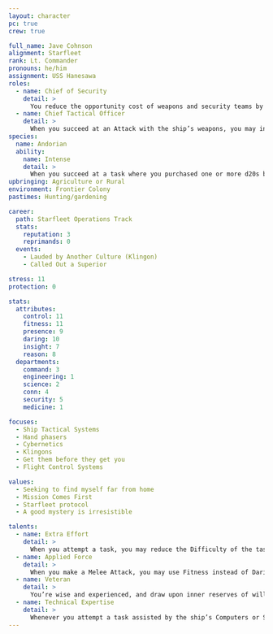 ```yaml
---
layout: character
pc: true
crew: true

full_name: Jave Cohnson
alignment: Starfleet
rank: Lt. Commander
pronouns: he/him
assignment: USS Hanesawa
roles: 
  - name: Chief of Security
    detail: >
      You reduce the opportunity cost of weapons and security teams by 1, to a minimum of 0. Further, when you succeed at an Attack against an enemy during personal combat, you may spend 1 Momentum to increase the Difficulty of that enemy’s next Attack by 1.
  - name: Chief Tactical Officer 
    detail: >
      When you succeed at an Attack with the ship’s weapons, you may increase the damage rating of that weapon system by spending 1 Momentum rather than 2.
species: 
  name: Andorian
  ability:
    name: Intense
    detail: >
      When you succeed at a task where you purchased one or more d20s by adding to Threat, you generate 1 bonus Momentum for each d20 purchased. Bonus Momentum may not be saved.
upbringing: Agriculture or Rural
environment: Frontier Colony
pastimes: Hunting/gardening

career:
  path: Starfleet Operations Track
  stats:
    reputation: 3
    reprimands: 0
  events:
    - Lauded by Another Culture (Klingon)
    - Called Out a Superior

stress: 11
protection: 0

stats:
  attributes:
    control: 11
    fitness: 11
    presence: 9
    daring: 10
    insight: 7
    reason: 8
  departments:
    command: 3
    engineering: 1
    science: 2
    conn: 4
    security: 5
    medicine: 1

focuses:
  - Ship Tactical Systems
  - Hand phasers 
  - Cybernetics
  - Klingons
  - Get them before they get you
  - Flight Control Systems

values:
  - Seeking to find myself far from home
  - Mission Comes First
  - Starfleet protocol
  - A good mystery is irresistible

talents:
  - name: Extra Effort
    detail: >
      When you attempt a task, you may reduce the Difficulty of the task by 1, to a minimum of 0. However, once the task is completed, you immediately take Stress equal to the original Difficulty of the task.
  - name: Applied Force
    detail: >
      When you make a Melee Attack, you may use Fitness instead of Daring. In addition, you add 1 to the Severity of your Unarmed Attacks.
  - name: Veteran
    detail: >
      You’re wise and experienced, and draw upon inner reserves of willpower and determination in a measured and considered way. Whenever you spend Determination, roll a d20. If you roll equal to or less than your Control rating, you immediately regain that point of Determination. If you are Starfleet or military, you hold a rank of at least lieutenant commander, or an enlisted rate of at least chief petty officer.
  - name: Technical Expertise
    detail: >
      Whenever you attempt a task assisted by the ship’s Computers or Sensors, you may re-roll one d20 in your pool, or you may allow the ship to re-roll its d20.
---
```

